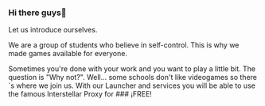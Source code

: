 ### Hi there guys👋

Let us introduce ourselves.

We are a group of students who believe in self-control. This is why we made games available for everyone.

Sometimes you're done with your work and you want to play a little bit. The question is "Why not?". Well... some schools don't like videogames so there´s where we join us.
With our Launcher and services you will be able to use the famous Interstellar Proxy for ### ¡FREE!

<!--
**CelestialLauncher/CelestialLauncher** is a ✨ _special_ ✨ repository because its `README.md` (this file) appears on your GitHub profile.

Here are some ideas to get you started:

- 🔭 I’m currently working on ...
- 🌱 I’m currently learning ...
- 👯 I’m looking to collaborate on ...
- 🤔 I’m looking for help with ...
- 💬 Ask me about ...
- 📫 How to reach me: ...
- 😄 Pronouns: ...
- ⚡ Fun fact: ...
-->
